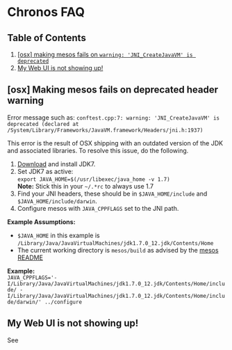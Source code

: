 # Chronos FAQ
## Table of Contents
1. [[osx] making mesos fails on `warning: 'JNI_CreateJavaVM' is deprecated`](#osx-making-mesos-fails-on-deprecated-warning)
2. [My Web UI is not showing up!](#my-web-ui-is-not-showing-up)


## [osx] Making mesos fails on deprecated header warning
Error message such as:
`conftest.cpp:7: warning: 'JNI_CreateJavaVM' is deprecated (declared at /System/Library/Frameworks/JavaVM.framework/Headers/jni.h:1937)`

This error is the result of OSX shipping with an outdated version of the JDK and associated libraries. To resolve this issue, do the following.

1. [Download](http://www.oracle.com/technetwork/java/javase/downloads/index.html) and install JDK7.
2. Set JDK7 as active:  
`export JAVA_HOME=$(/usr/libexec/java_home -v 1.7)`  
**Note:** Stick this in your `~/.*rc` to always use 1.7
3. Find your JNI headers, these should be in `$JAVA_HOME/include` and `$JAVA_HOME/include/darwin`.
4. Configure mesos with `JAVA_CPPFLAGS` set to the JNI path.
 
**Example Assumptions:**  
* `$JAVA_HOME` in this example is `/Library/Java/JavaVirtualMachines/jdk1.7.0_12.jdk/Contents/Home`
* The current working directory is `mesos/build` as advised by the [mesos README](https://github.com/apache/mesos/blob/trunk/README#L13)  

**Example:**  
`JAVA_CPPFLAGS='-I/Library/Java/JavaVirtualMachines/jdk1.7.0_12.jdk/Contents/Home/include/ -I/Library/Java/JavaVirtualMachines/jdk1.7.0_12.jdk/Contents/Home/include/darwin/' ../configure`

## My Web UI is not showing up!
See 
